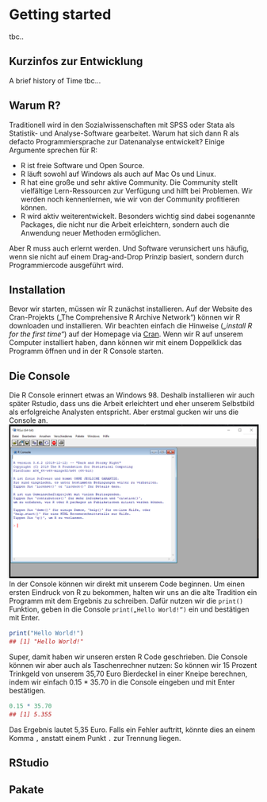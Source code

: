 # Getting started
tbc..





## Kurzinfos zur Entwicklung

A brief history of Time tbc...

## Warum R?

Traditionell wird in den Sozialwissenschaften mit SPSS oder Stata als Statistik- und Analyse-Software gearbeitet. Warum hat sich dann R als defacto Programmiersprache zur Datenanalyse entwickelt? Einige Argumente sprechen für R:

* R ist freie Software und Open Source. 
* R läuft sowohl auf Windows als auch auf Mac Os und Linux.
* R hat eine große und sehr aktive Community. Die Community stellt vielfältige Lern-Ressourcen zur Verfügung und hilft bei Problemen. Wir werden noch kennenlernen, wie wir von der Community profitieren können.
* R wird aktiv weiterentwickelt. Besonders wichtig sind dabei sogenannte Packages, die nicht nur die Arbeit erleichtern, sondern auch die Anwendung neuer Methoden ermöglichen.

Aber R muss auch erlernt werden. Und Software verunsichert uns häufig, wenn sie nicht auf einem Drag-and-Drop Prinzip basiert, sondern durch Programmiercode ausgeführt wird.

## Installation

Bevor wir starten, müssen wir R zunächst installieren. Auf der Website des Cran-Projekts („The Comprehensive R Archive Network“) können wir R downloaden und installieren. Wir beachten einfach die Hinweise (_„install R for the first time“_) auf der Homepage via [Cran](https://cran.r-project.org/). Wenn wir R auf unserem Computer installiert haben, dann können wir mit einem Doppelklick das Programm öffnen und in der R Console starten. 

## Die Console

Die R Console erinnert etwas an Windows 98. Deshalb installieren wir auch später Rstudio, dass uns die Arbeit erleichtert und eher unserem Selbstbild als erfolgreiche Analysten entspricht. Aber erstmal gucken wir uns die Console an.
<img src="img/s_r-console.png" width="765" />
In der Console können wir direkt mit unserem Code beginnen. Um einen ersten Eindruck von R zu bekommen, halten wir uns an die alte Tradition ein Programm mit dem Ergebnis  zu schreiben. Dafür nutzen wir die `print()` Funktion, geben in die Console `print(„Hello World!“)` ein und bestätigen mit Enter. 

```r
print("Hello World!")
## [1] "Hello World!"
```

Super, damit haben wir unseren ersten R Code geschrieben. 
Die Console können wir aber auch als Taschenrechner nutzen: So können wir 15 Prozent Trinkgeld von unserem 35,70 Euro Bierdeckel in einer Kneipe berechnen, indem wir einfach 0.15 * 35.70 in die Console eingeben und mit Enter bestätigen. 

```r
0.15 * 35.70
## [1] 5.355
```
Das Ergebnis lautet 5,35 Euro. Falls ein Fehler auftritt, könnte dies an einem Komma `,` anstatt einem Punkt `.` zur Trennung liegen.


## RStudio

## Pakate

